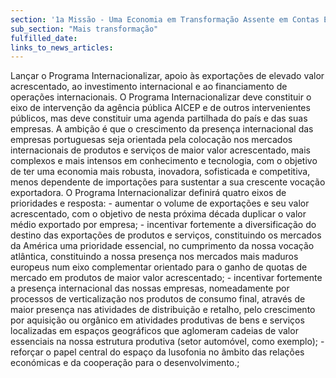 ```yaml
---
section: '1a Missão - Uma Economia em Transformação Assente em Contas Equilibradas'
sub_section: "Mais transformação"
fulfilled_date:
links_to_news_articles:
---
```


Lançar o Programa Internacionalizar, apoio às exportações de elevado valor acrescentado, ao investimento internacional e ao financiamento de operações internacionais. O Programa Internacionalizar deve constituir o eixo de intervenção da agência pública AICEP e de outros intervenientes públicos, mas deve constituir uma agenda partilhada do país e das suas empresas. A ambição é que o crescimento da presença internacional das empresas portuguesas seja orientada pela colocação nos mercados internacionais de produtos e serviços de maior valor acrescentado, mais complexos e mais intensos em conhecimento e tecnologia, com o objetivo de ter uma economia mais robusta, inovadora, sofisticada e competitiva, menos dependente de importações para sustentar a sua crescente vocação exportadora. O Programa Internacionalizar definirá quatro eixos de prioridades e resposta: - aumentar o volume de exportações e seu valor acrescentado, com o objetivo de nesta próxima década duplicar o valor médio exportado por empresa; - incentivar fortemente a diversificação do destino das exportações de produtos e serviços, constituindo os mercados da América uma prioridade essencial, no cumprimento da nossa vocação atlântica, constituindo a nossa presença nos mercados mais maduros europeus num eixo complementar orientado para o ganho de quotas de mercado em produtos de maior valor acrescentado; - incentivar fortemente a presença internacional das nossas empresas, nomeadamente por processos de verticalização nos produtos de consumo final, através de maior presença nas atividades de distribuição e retalho, pelo crescimento por aquisição ou orgânico em atividades produtivas de bens e serviços localizadas em espaços geográficos que aglomeram cadeias de valor essenciais na nossa estrutura produtiva (setor automóvel, como exemplo); - reforçar o papel central do espaço da lusofonia no âmbito das relações económicas e da cooperação para o desenvolvimento.;